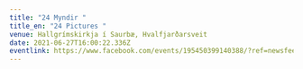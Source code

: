 ```yaml
---
title: "24 Myndir "
title_en: "24 Pictures "
venue: Hallgrímskirkja í Saurbæ, Hvalfjarðarsveit
date: 2021-06-27T16:00:22.336Z
eventlink: https://www.facebook.com/events/195450399140388/?ref=newsfeed
---
```

